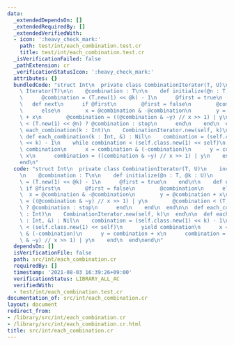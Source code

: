 ```yaml
---
data:
  _extendedDependsOn: []
  _extendedRequiredBy: []
  _extendedVerifiedWith:
  - icon: ':heavy_check_mark:'
    path: test/int/each_combination.test.cr
    title: test/int/each_combination.test.cr
  _isVerificationFailed: false
  _pathExtension: cr
  _verificationStatusIcon: ':heavy_check_mark:'
  attributes: {}
  bundledCode: "struct Int\n  private class CombinationIterator(T, U)\n    include\
    \ Iterator(T)\n\n    @combination : T\n\n    def initialize(@n : T, @k : U)\n\
    \      @combination = (T.new(1) << @k) - 1\n      @first = true\n    end\n\n \
    \   def next\n      if @first\n        @first = false\n        @combination\n\
    \      else\n        x = @combination & -@combination\n        y = @combination\
    \ + x\n        @combination = ((@combination & ~y) // x >> 1) | y\n        @combination\
    \ < (T.new(1) << @n) ? @combination : stop\n      end\n    end\n  end\n\n  def\
    \ each_combination(k : Int)\n    CombinationIterator.new(self, k)\n  end\n\n \
    \ def each_combination(k : Int, &) : Nil\n    combination = (self.class.new(1)\
    \ << k) - 1\n    while combination < (self.class.new(1) << self)\n      yield\
    \ combination\n      x = combination & (-combination)\n      y = combination +\
    \ x\n      combination = ((combination & ~y) // x >> 1) | y\n    end\n  end\n\
    end\n"
  code: "struct Int\n  private class CombinationIterator(T, U)\n    include Iterator(T)\n\
    \n    @combination : T\n\n    def initialize(@n : T, @k : U)\n      @combination\
    \ = (T.new(1) << @k) - 1\n      @first = true\n    end\n\n    def next\n     \
    \ if @first\n        @first = false\n        @combination\n      else\n      \
    \  x = @combination & -@combination\n        y = @combination + x\n        @combination\
    \ = ((@combination & ~y) // x >> 1) | y\n        @combination < (T.new(1) << @n)\
    \ ? @combination : stop\n      end\n    end\n  end\n\n  def each_combination(k\
    \ : Int)\n    CombinationIterator.new(self, k)\n  end\n\n  def each_combination(k\
    \ : Int, &) : Nil\n    combination = (self.class.new(1) << k) - 1\n    while combination\
    \ < (self.class.new(1) << self)\n      yield combination\n      x = combination\
    \ & (-combination)\n      y = combination + x\n      combination = ((combination\
    \ & ~y) // x >> 1) | y\n    end\n  end\nend\n"
  dependsOn: []
  isVerificationFile: false
  path: src/int/each_combination.cr
  requiredBy: []
  timestamp: '2021-08-03 16:39:26+09:00'
  verificationStatus: LIBRARY_ALL_AC
  verifiedWith:
  - test/int/each_combination.test.cr
documentation_of: src/int/each_combination.cr
layout: document
redirect_from:
- /library/src/int/each_combination.cr
- /library/src/int/each_combination.cr.html
title: src/int/each_combination.cr
---
```

